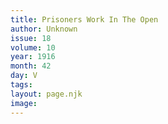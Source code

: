 ```yaml
---
title: Prisoners Work In The Open
author: Unknown
issue: 18
volume: 10
year: 1916
month: 42
day: V
tags:
layout: page.njk
image:
---
```


